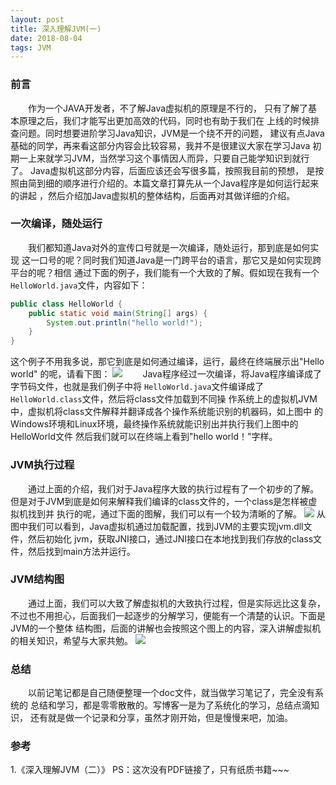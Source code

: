 ```yaml
---
layout: post
title: 深入理解JVM(一)
date: 2018-08-04
tags: JVM
---
```

### 前言

&emsp;&emsp;作为一个JAVA开发者，不了解Java虚拟机的原理是不行的，
只有了解了基本原理之后，我们才能写出更加高效的代码，同时也有助于我们在
上线的时候排查问题。同时想要进阶学习Java知识，JVM是一个绕不开的问题，
建议有点Java基础的同学，再来看这部分内容会比较容易，我并不是很建议大家在学习Java
初期一上来就学习JVM，当然学习这个事情因人而异，只要自己能学知识到就行了。
Java虚拟机这部分内容，后面应该还会写很多篇，按照我目前的预想，
是按照由简到细的顺序进行介绍的。本篇文章打算先从一个Java程序是如何运行起来的讲起
，然后介绍加Java虚拟机的整体结构，后面再对其做详细的介绍。
### 一次编译，随处运行
&emsp;&emsp;我们都知道Java对外的宣传口号就是一次编译，随处运行，那到底是如何实现
这一口号的呢？同时我们知道Java是一门跨平台的语言，那它又是如何实现跨平台的呢？相信
通过下面的例子，我们能有一个大致的了解。假如现在我有一个`HelloWorld.java`文件，内容如下：
```JAVA
public class HelloWorld {
    public static void main(String[] args) {
        System.out.println("hello world!");
    }
}
```
这个例子不用我多说，那它到底是如何通过编译，运行，最终在终端展示出"Hello world"
的呢，请看下图：
![](/images/jvm/step1.png)
&emsp;&emsp;Java程序经过一次编译，将Java程序编译成了字节码文件，也就是我们例子中将
`HelloWorld.java`文件编译成了`HelloWorld.class`文件，然后将class文件加载到不同操
作系统上的虚拟机JVM中，虚拟机将class文件解释并翻译成各个操作系统能识别的机器码，如上图中
的Windows环境和Linux环境，最终操作系统就能识别出并执行我们上图中的HelloWorld文件
然后我们就可以在终端上看到"hello world！"字样。

### JVM执行过程
&emsp;&emsp;通过上面的介绍，我们对于Java程序大致的执行过程有了一个初步的了解。
但是对于JVM到底是如何来解释我们编译的class文件的，一个class是怎样被虚拟机找到并
执行的呢，通过下面的图解，我们可以有一个较为清晰的了解。
![](/images/jvm/step2.png)
从图中我们可以看到，Java虚拟机通过加载配置，找到JVM的主要实现jvm.dll文件，然后初始化
jvm，获取JNI接口，通过JNI接口在本地找到我们存放的class文件，然后找到main方法并运行。
### JVM结构图
&emsp;&emsp;通过上面，我们可以大致了解虚拟机的大致执行过程，但是实际远比这复杂，
不过也不用担心，后面我们一起逐步的分解学习，便能有一个清楚的认识。下面是JVM的一个整体
结构图，后面的讲解也会按照这个图上的内容，深入讲解虚拟机的相关知识，希望与大家共勉。
![](/images/jvm/JVM.jpg)

### 总结
&emsp;&emsp;以前记笔记都是自己随便整理一个doc文件，就当做学习笔记了，完全没有系统的
总结和学习，都是零零散散的。写博客一是为了系统化的学习，总结点滴知识，
还有就是做一个记录和分享，虽然才刚开始，但是慢慢来吧，加油。

### 参考
1.《深入理解JVM（二）》   PS：这次没有PDF链接了，只有纸质书籍~~~
